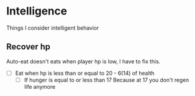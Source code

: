 # Intelligence

Things I consider intelligent behavior

## Recover hp

Auto-eat doesn't eats when player hp is low, I have to fix this.

- [ ] Eat when hp is less than or equal to 20 - 6(14) of health
    - [ ] If hunger is equal to or less than 17
    Because at 17 you don't regen life anymore
